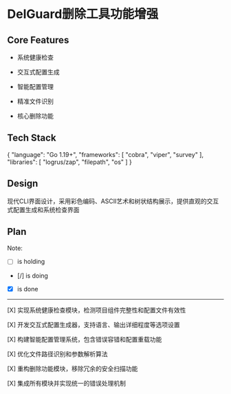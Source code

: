 # DelGuard删除工具功能增强

## Core Features

- 系统健康检查

- 交互式配置生成

- 智能配置管理

- 精准文件识别

- 核心删除功能

## Tech Stack

{
  "language": "Go 1.19+",
  "frameworks": [
    "cobra",
    "viper",
    "survey"
  ],
  "libraries": [
    "logrus/zap",
    "filepath",
    "os"
  ]
}

## Design

现代CLI界面设计，采用彩色编码、ASCII艺术和树状结构展示，提供直观的交互式配置生成和系统检查界面

## Plan

Note: 

- [ ] is holding
- [/] is doing
- [X] is done

---

[X] 实现系统健康检查模块，检测项目组件完整性和配置文件有效性

[X] 开发交互式配置生成器，支持语言、输出详细程度等选项设置

[X] 构建智能配置管理系统，包含错误容错和配置重载功能

[X] 优化文件路径识别和参数解析算法

[X] 重构删除功能模块，移除冗余的安全扫描功能

[X] 集成所有模块并实现统一的错误处理机制
